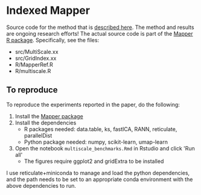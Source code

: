# Indexed Mapper

Source code for the method that is [described here](https://peekxc.github.io/resources/indexed_mapper.pdf). The method and results are ongoing research efforts! The actual source code is part of the [Mapper R package](https://github.com/peekxc/Mapper). Specifically, see the files: 

- src/MultiScale.xx
- src/GridIndex.xx
- R/MapperRef.R
- R/multiscale.R

## To reproduce 

To reproduce the experiments reported in the paper, do the following: 

1. Install the [Mapper package](https://github.com/peekxc/Mapper)
2. Install the dependencies 
	- R packages needed: data.table, ks, fastICA, RANN, reticulate, parallelDist
	- Python package needed: numpy, scikit-learn, umap-learn
3. Open the notebook `multiscale_benchmarks.Rmd` in Rstudio and click 'Run all'
	- The figures require ggplot2 and gridExtra to be installed

I use reticulate+miniconda to manage and load the python dependencies, and the path needs to be set to an appropriate conda environment with the above dependencies to run.